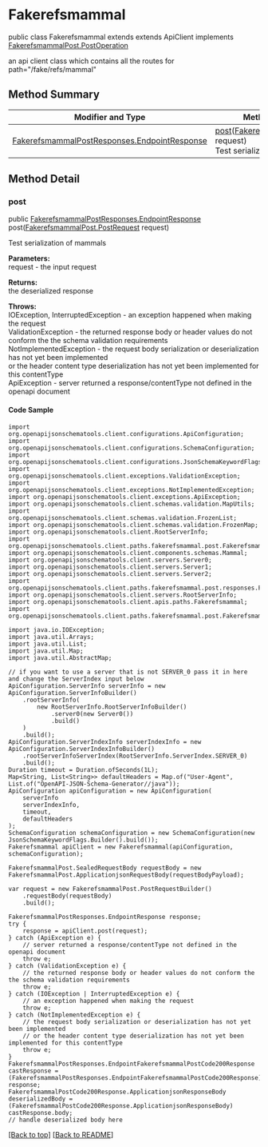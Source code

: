 # Fakerefsmammal

public class Fakerefsmammal extends extends ApiClient implements
[FakerefsmammalPost.PostOperation](../../paths/fakerefsmammal/FakerefsmammalPost.md#postoperation)

an api client class which contains all the routes for path="/fake/refs/mammal"

## Method Summary
| Modifier and Type | Method and Description |
| ----------------- | ---------------------- |
| [FakerefsmammalPostResponses.EndpointResponse](../../paths/fakerefsmammal/post/FakerefsmammalPostResponses.md#endpointresponse) | [post](#post)([FakerefsmammalPost.PostRequest](../../paths/fakerefsmammal/FakerefsmammalPost.md#postrequest) request)<br>Test serialization of mammals |

## Method Detail

### post
public [FakerefsmammalPostResponses.EndpointResponse](../../paths/fakerefsmammal/post/FakerefsmammalPostResponses.md#endpointresponse) post([FakerefsmammalPost.PostRequest](../../paths/fakerefsmammal/FakerefsmammalPost.md#postrequest) request)

Test serialization of mammals

**Parameters:**<br>
request - the input request

**Returns:**<br>
the deserialized response

**Throws:**<br>
IOException, InterruptedException - an exception happened when making the request<br>
ValidationException - the returned response body or header values do not conform the the schema validation requirements<br>
NotImplementedException - the request body serialization or deserialization has not yet been implemented<br>
                          or the header content type deserialization has not yet been implemented for this contentType<br>
ApiException - server returned a response/contentType not defined in the openapi document<br>

#### Code Sample
```
import org.openapijsonschematools.client.configurations.ApiConfiguration;
import org.openapijsonschematools.client.configurations.SchemaConfiguration;
import org.openapijsonschematools.client.configurations.JsonSchemaKeywordFlags;
import org.openapijsonschematools.client.exceptions.ValidationException;
import org.openapijsonschematools.client.exceptions.NotImplementedException;
import org.openapijsonschematools.client.exceptions.ApiException;
import org.openapijsonschematools.client.schemas.validation.MapUtils;
import org.openapijsonschematools.client.schemas.validation.FrozenList;
import org.openapijsonschematools.client.schemas.validation.FrozenMap;
import org.openapijsonschematools.client.RootServerInfo;
import org.openapijsonschematools.client.paths.fakerefsmammal.post.FakerefsmammalPostRequestBody;
import org.openapijsonschematools.client.components.schemas.Mammal;
import org.openapijsonschematools.client.servers.Server0;
import org.openapijsonschematools.client.servers.Server1;
import org.openapijsonschematools.client.servers.Server2;
import org.openapijsonschematools.client.paths.fakerefsmammal.post.responses.FakerefsmammalPostCode200Response;
import org.openapijsonschematools.client.servers.RootServerInfo;
import org.openapijsonschematools.client.apis.paths.Fakerefsmammal;
import org.openapijsonschematools.client.paths.fakerefsmammal.post.FakerefsmammalPostResponses;

import java.io.IOException;
import java.util.Arrays;
import java.util.List;
import java.util.Map;
import java.util.AbstractMap;

// if you want to use a server that is not SERVER_0 pass it in here and change the ServerIndex input below
ApiConfiguration.ServerInfo serverInfo = new ApiConfiguration.ServerInfoBuilder()
    .rootServerInfo(
        new RootServerInfo.RootServerInfoBuilder()
            .server0(new Server0())
            .build()
    )
    .build();
ApiConfiguration.ServerIndexInfo serverIndexInfo = new ApiConfiguration.ServerIndexInfoBuilder()
    .rootServerInfoServerIndex(RootServerInfo.ServerIndex.SERVER_0)
    .build();
Duration timeout = Duration.ofSeconds(1L);
Map<String, List<String>> defaultHeaders = Map.of("User-Agent", List.of("OpenAPI-JSON-Schema-Generator//java"));
ApiConfiguration apiConfiguration = new ApiConfiguration(
    serverInfo
    serverIndexInfo,
    timeout,
    defaultHeaders
);
SchemaConfiguration schemaConfiguration = new SchemaConfiguration(new JsonSchemaKeywordFlags.Builder().build());
Fakerefsmammal apiClient = new Fakerefsmammal(apiConfiguration, schemaConfiguration);

FakerefsmammalPost.SealedRequestBody requestBody = new FakerefsmammalPost.ApplicationjsonRequestBody(requestBodyPayload);

var request = new FakerefsmammalPost.PostRequestBuilder()
    .requestBody(requestBody)
    .build();

FakerefsmammalPostResponses.EndpointResponse response;
try {
    response = apiClient.post(request);
} catch (ApiException e) {
    // server returned a response/contentType not defined in the openapi document
    throw e;
} catch (ValidationException e) {
    // the returned response body or header values do not conform the the schema validation requirements
    throw e;
} catch (IOException | InterruptedException e) {
    // an exception happened when making the request
    throw e;
} catch (NotImplementedException e) {
    // the request body serialization or deserialization has not yet been implemented
    // or the header content type deserialization has not yet been implemented for this contentType
    throw e;
}
FakerefsmammalPostResponses.EndpointFakerefsmammalPostCode200Response castResponse = (FakerefsmammalPostResponses.EndpointFakerefsmammalPostCode200Response) response;
FakerefsmammalPostCode200Response.ApplicationjsonResponseBody deserializedBody = (FakerefsmammalPostCode200Response.ApplicationjsonResponseBody) castResponse.body;
// handle deserialized body here
```
[[Back to top]](#top) [[Back to README]](../../../README.md)
